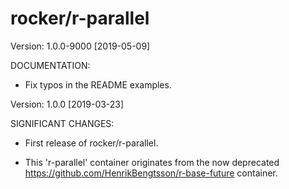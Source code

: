 rocker/r-parallel
=================

Version: 1.0.0-9000 [2019-05-09]

DOCUMENTATION:

 * Fix typos in the README examples.
 

Version: 1.0.0 [2019-03-23]

SIGNIFICANT CHANGES:

 * First release of rocker/r-parallel.

 * This 'r-parallel' container originates from the now deprecated
   https://github.com/HenrikBengtsson/r-base-future container.
   